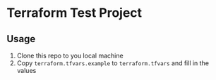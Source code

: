 # Terraform Test Project

## Usage
1. Clone this repo to you local machine
2. Copy `terraform.tfvars.example` to `terraform.tfvars` and fill in the values